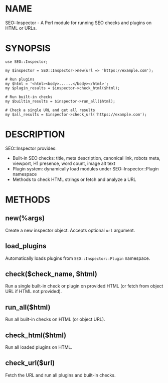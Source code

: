 # NAME

SEO::Inspector - A Perl module for running SEO checks and plugins on HTML or URLs.

# SYNOPSIS

    use SEO::Inspector;

    my $inspector = SEO::Inspector->new(url => 'https://example.com');

    # Run plugins
    my $html = '<html><body>......</body></html>';
    my $plugin_results = $inspector->check_html($html);

    # Run built-in checks
    my $builtin_results = $inspector->run_all($html);

    # Check a single URL and get all results
    my $all_results = $inspector->check_url('https://example.com');

# DESCRIPTION

SEO::Inspector provides:

- Built-in SEO checks: title, meta description, canonical link, robots meta, viewport, H1 presence, word count, image alt text
- Plugin system: dynamically load modules under SEO::Inspector::Plugin namespace
- Methods to check HTML strings or fetch and analyze a URL

# METHODS

## new(%args)

Create a new inspector object. Accepts optional `url` argument.

## load\_plugins

Automatically loads plugins from `SEO::Inspector::Plugin` namespace.

## check($check\_name, $html)

Run a single built-in check or plugin on provided HTML (or fetch from object URL if HTML not provided).

## run\_all($html)

Run all built-in checks on HTML (or object URL).

## check\_html($html)

Run all loaded plugins on HTML.

## check\_url($url)

Fetch the URL and run all plugins and built-in checks.
